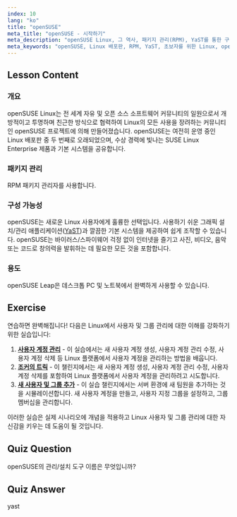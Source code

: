 ```yaml
---
index: 10
lang: "ko"
title: "openSUSE"
meta_title: "openSUSE - 시작하기"
meta_description: "openSUSE Linux, 그 역사, 패키지 관리(RPM), YaST를 통한 구성 가능성에 대해 알아보세요. openSUSE가 초보자에게 좋은 이유를 알아보세요."
meta_keywords: "openSUSE, Linux 배포판, RPM, YaST, 초보자를 위한 Linux, openSUSE 튜토리얼, Linux 가이드"
---
```


## Lesson Content

### 개요

openSUSE Linux는 전 세계 자유 및 오픈 소스 소프트웨어 커뮤니티의 일원으로서 개방적이고 투명하며 친근한 방식으로 협력하여 Linux의 모든 사용을 장려하는 커뮤니티인 openSUSE 프로젝트에 의해 만들어졌습니다. openSUSE는 여전히 운영 중인 Linux 배포판 중 두 번째로 오래되었으며, 수상 경력에 빛나는 SUSE Linux Enterprise 제품과 기본 시스템을 공유합니다.

### 패키지 관리

RPM 패키지 관리자를 사용합니다.

### 구성 가능성

openSUSE는 새로운 Linux 사용자에게 훌륭한 선택입니다. 사용하기 쉬운 그래픽 설치/관리 애플리케이션([YaST](http://yast.github.io/))과 깔끔한 기본 시스템을 제공하여 쉽게 조작할 수 있습니다. openSUSE는 바이러스/스파이웨어 걱정 없이 인터넷을 즐기고 사진, 비디오, 음악 또는 코드로 창의력을 발휘하는 데 필요한 모든 것을 포함합니다.

### 용도

openSUSE Leap은 데스크톱 PC 및 노트북에서 완벽하게 사용할 수 있습니다.

## Exercise

연습하면 완벽해집니다! 다음은 Linux에서 사용자 및 그룹 관리에 대한 이해를 강화하기 위한 실습입니다:

1. **[사용자 계정 관리](https://labex.io/ko/labs/linux-user-account-management-49)** - 이 실습에서는 새 사용자 계정 생성, 사용자 계정 관리 수정, 사용자 계정 삭제 등 Linux 플랫폼에서 사용자 계정을 관리하는 방법을 배웁니다.
2. **[조커의 트릭](https://labex.io/ko/labs/linux-the-joker-s-trick-270247)** - 이 챌린지에서는 새 사용자 계정 생성, 사용자 계정 관리 수정, 사용자 계정 삭제를 포함하여 Linux 플랫폼에서 사용자 계정을 관리하려고 시도합니다.
3. **[새 사용자 및 그룹 추가](https://labex.io/ko/labs/linux-add-new-user-and-group-17987)** - 이 실습 챌린지에서는 서버 환경에 새 팀원을 추가하는 것을 시뮬레이션합니다. 새 사용자 계정을 만들고, 사용자 지정 그룹을 설정하고, 그룹 멤버십을 관리합니다.

이러한 실습은 실제 시나리오에 개념을 적용하고 Linux 사용자 및 그룹 관리에 대한 자신감을 키우는 데 도움이 될 것입니다.

## Quiz Question

openSUSE의 관리/설치 도구 이름은 무엇입니까?

## Quiz Answer

yast